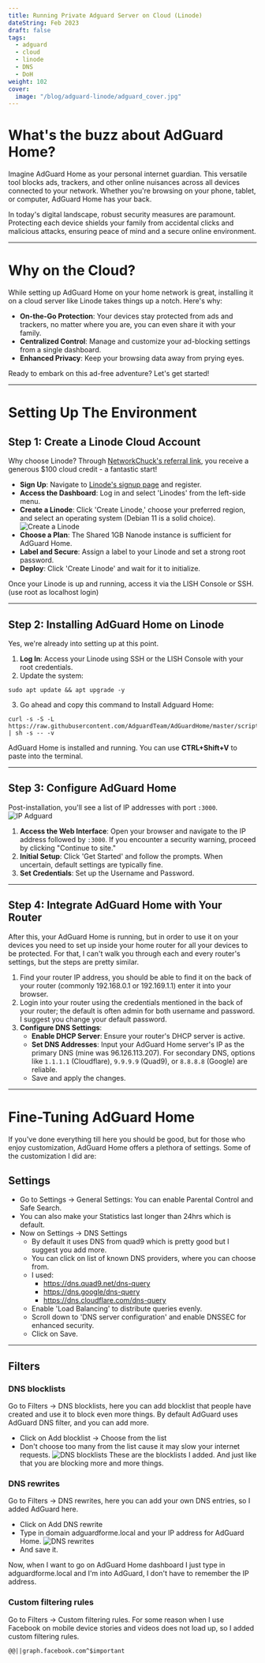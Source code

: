 ```yaml
---
title: Running Private Adguard Server on Cloud (Linode)
dateString: Feb 2023
draft: false
tags:
  - adguard
  - cloud
  - linode
  - DNS
  - DoH
weight: 102
cover:
  image: "/blog/adguard-linode/adguard_cover.jpg"
---
```



# What's the buzz about AdGuard Home?

Imagine AdGuard Home as your personal internet guardian. This versatile tool blocks ads, trackers, and other online nuisances across all devices connected to your network. Whether you're browsing on your phone, tablet, or computer, AdGuard Home has your back.

In today's digital landscape, robust security measures are paramount. Protecting each device shields your family from accidental clicks and malicious attacks, ensuring peace of mind and a secure online environment.

---

# Why on the Cloud?

While setting up AdGuard Home on your home network is great, installing it on a cloud server like Linode takes things up a notch. Here's why:

- **On-the-Go Protection**: Your devices stay protected from ads and trackers, no matter where you are, you can even share it with your family.
- **Centralized Control**: Manage and customize your ad-blocking settings from a single dashboard.
- **Enhanced Privacy**: Keep your browsing data away from prying eyes.

Ready to embark on this ad-free adventure? Let's get started!

---

# Setting Up The Environment

## Step 1: Create a Linode Cloud Account

Why choose Linode? Through [NetworkChuck's referral link](https://linode.com/networkchuck), you receive a generous $100 cloud credit - a fantastic start!

- **Sign Up**: Navigate to [Linode's signup page](https://linode.com/networkchuck) and register.
- **Access the Dashboard**: Log in and select 'Linodes' from the left-side menu.
- **Create a Linode**: Click 'Create Linode,' choose your preferred region, and select an operating system (Debian 11 is a solid choice).
![Create a Linode](/blog/adguard-linode/create_linode.jpg)
- **Choose a Plan**: The Shared 1GB Nanode instance is sufficient for AdGuard Home.
- **Label and Secure**: Assign a label to your Linode and set a strong root password.
- **Deploy**: Click 'Create Linode' and wait for it to initialize.

Once your Linode is up and running, access it via the LISH Console or SSH. (use root as localhost login)

---

## Step 2: Installing AdGuard Home on Linode

Yes, we're already into setting up at this point. 
1. **Log In**: Access your Linode using SSH or the LISH Console with your root credentials.
2.  Update the system:
```
sudo apt update && apt upgrade -y
```
3. Go ahead and copy this command to Install Adguard Home:
```
curl -s -S -L https://raw.githubusercontent.com/AdguardTeam/AdGuardHome/master/scripts/install.sh | sh -s -- -v
```

AdGuard Home is installed and running. You can use **CTRL+Shift+V** to paste into the terminal.

---

## Step 3: Configure AdGuard Home

Post-installation, you'll see a list of IP addresses with port `:3000`.
![IP Adguard](/blog/adguard-linode/ip_adguard.jpg)
1. **Access the Web Interface**: Open your browser and navigate to the IP address followed by `:3000`. If you encounter a security warning, proceed by clicking "Continue to site."
2. **Initial Setup**: Click 'Get Started' and follow the prompts. When uncertain, default settings are typically fine.
3. **Set Credentials**: Set up the Username and Password.

---

## Step 4: Integrate AdGuard Home with Your Router

After this, your AdGuard Home is running, but in order to use it on your devices you need to set up inside your home router for all your devices to be protected. For that, I can't walk you through each and every router's settings, but the steps are pretty similar. 

1. Find your router IP address, you should be able to find it on the back of your router (commonly 192.168.0.1 or 192.169.1.1) enter it into your browser.
2. Login into your router using the credentials mentioned in the back of your router; the default is often admin for both username and password. I suggest you change your default password.
3. **Configure DNS Settings**:
	- **Enable DHCP Server**: Ensure your router's DHCP server is active.
	- **Set DNS Addresses**: Input your AdGuard Home server's IP as the primary DNS (mine was 96.126.113.207). For secondary DNS, options like `1.1.1.1` (Cloudflare), `9.9.9.9` (Quad9), or `8.8.8.8` (Google) are reliable.
	- Save and apply the changes.

---

# Fine-Tuning AdGuard Home

If you've done everything till here you should be good, but for those who enjoy customization, AdGuard Home offers a plethora of settings. Some of the customization I did are:

## Settings
- Go to Settings -> General Settings: You can enable Parental Control and Safe Search.
- You can also make your Statistics last longer than 24hrs which is default.
- Now on Settings -> DNS Settings
	- By default it uses DNS from quad9 which is pretty good but I suggest you add more.
	- You can click on list of known DNS providers, where you can choose from.
	- I used: 
		 - https://dns.quad9.net/dns-query
		 - https://dns.google/dns-query
		 - https://dns.cloudflare.com/dns-query
	- Enable 'Load Balancing' to distribute queries evenly.
	- Scroll down to 'DNS server configuration' and enable DNSSEC for enhanced security.
	- Click on Save.

---

## Filters

### DNS blocklists
Go to Filters -> DNS blocklists, here you can add blocklist that people have created and use it to block even more things. By default AdGuard uses AdGuard DNS filter, and you can add more.
- Click on Add blocklist -> Choose from the list
- Don't choose too many from the list cause it may slow your internet requests.
![DNS blocklists](/blog/adguard-linode/dns_blocklists.png)
These are the blocklists I added. And just like that you are blocking more and more things.

### DNS rewrites
Go to Filters -> DNS rewrites, here you can add your own DNS entries, so I added AdGuard here.
- Click on Add DNS rewrite
- Type in domain adguardforme.local and your IP address for AdGuard Home.
![DNS rewrites](/blog/adguard-linode/dns_rewrite.jpg)
- And save it.

Now, when I want to go on AdGuard Home dashboard I just type in adguardforme.local and I'm into AdGuard, I don't have to remember the IP address.

### Custom filtering rules
Go to Filters -> Custom filtering rules. For some reason when I use Facebook on mobile device stories and videos does not load up, so I added custom filtering rules.

```
@@||graph.facebook.com^$important
```